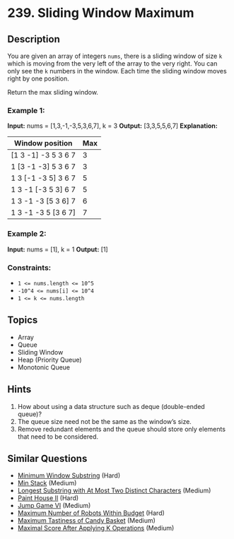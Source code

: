 # 239. Sliding Window Maximum
## Description

You are given an array of integers `nums`, there is a sliding window of size `k` which is moving from the very left of the array to the very right. You can only see the `k` numbers in the window. Each time the sliding window moves right by one position.

Return the max sliding window.

### Example 1:

**Input:** nums = [1,3,-1,-3,5,3,6,7], k = 3
**Output:** [3,3,5,5,6,7]
**Explanation:**

| Window position | Max |
|----------------|-----|
| [1 3 -1] -3 5 3 6 7 | 3 |
| 1 [3 -1 -3] 5 3 6 7 | 3 |
| 1 3 [-1 -3 5] 3 6 7 | 5 |
| 1 3 -1 [-3 5 3] 6 7 | 5 |
| 1 3 -1 -3 [5 3 6] 7 | 6 |
| 1 3 -1 -3 5 [3 6 7] | 7 |

### Example 2:

**Input:** nums = [1], k = 1
**Output:** [1]

### Constraints:

- `1 <= nums.length <= 10^5`
- `-10^4 <= nums[i] <= 10^4`
- `1 <= k <= nums.length`

## Topics

- Array
- Queue
- Sliding Window
- Heap (Priority Queue)
- Monotonic Queue

## Hints

1. How about using a data structure such as deque (double-ended queue)?
2. The queue size need not be the same as the window’s size.
3. Remove redundant elements and the queue should store only elements that need to be considered.

## Similar Questions

- [Minimum Window Substring](https://leetcode.com/problems/minimum-window-substring/) (Hard)
- [Min Stack](https://leetcode.com/problems/min-stack/) (Medium)
- [Longest Substring with At Most Two Distinct Characters](https://leetcode.com/problems/longest-substring-with-at-most-two-distinct-characters/) (Medium)
- [Paint House II](https://leetcode.com/problems/paint-house-ii/) (Hard)
- [Jump Game VI](https://leetcode.com/problems/jump-game-vi/) (Medium)
- [Maximum Number of Robots Within Budget](https://leetcode.com/problems/maximum-number-of-robots-within-budget/) (Hard)
- [Maximum Tastiness of Candy Basket](https://leetcode.com/problems/maximum-tastiness-of-candy-basket/) (Medium)
- [Maximal Score After Applying K Operations](https://leetcode.com/problems/maximal-score-after-applying-k-operations/) (Medium)